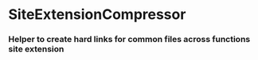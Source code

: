 # SiteExtensionCompressor

### Helper to create hard links for common files across functions site extension
